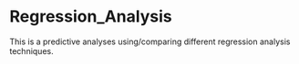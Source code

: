 # Regression_Analysis
This is a predictive analyses using/comparing different regression analysis techniques.
